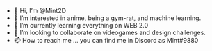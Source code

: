 - 👋 Hi, I’m @Mint2D
- 👀 I’m interested in anime, being a gym-rat, and machine learning.
- 🌱 I’m currently learning everything on WEB 2.0
- 💞️ I’m looking to collaborate on videogames and design challenges.
- 📫 How to reach me ... you can find me in Discord as Mint#9880

<!---
Mint2D/Mint2D is a ✨ special ✨ repository because its `README.md` (this file) appears on your GitHub profile.
You can click the Preview link to take a look at your changes.
--->
